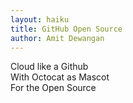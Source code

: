 ```yaml
---
layout: haiku
title: GitHub Open Source
author: Amit Dewangan
---
```


Cloud like a Github <br>
With Octocat as Mascot <br>
For the Open Source <br>

